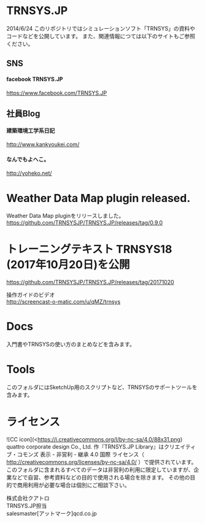 TRNSYS.JP
=========
2014/6/24
このリポジトリではシミュレーションソフト「TRNSYS」の資料やコードなどを公開しています。
また、関連情報につては以下のサイトもご参照ください。

## SNS ##
#### facebook TRNSYS.JP ####
https://www.facebook.com/TRNSYS.JP

## 社員Blog ##

#### 建築環境工学系日記 ####  
http://www.kankyoukei.com/

#### なんでもよへこ。 ####  
http://yoheko.net/

Weather Data Map plugin released.
=========
Weather Data Map pluginをリリースしました。
https://github.com/TRNSYSJP/TRNSYS.JP/releases/tag/0.9.0

トレーニングテキスト TRNSYS18 (2017年10月20日)を公開
=========
https://github.com/TRNSYSJP/TRNSYS.JP/releases/tag/20171020

操作ガイドのビデオ  
http://screencast-o-matic.com/u/qMZ/trnsys

Docs
=========
入門書やTRNSYSの使い方のまとめなどを含みます。

Tools
=========
このフォルダにはSketchUp用のスクリプトなど、TRNSYSのサポートツールを含みます。


ライセンス
=========
![CC icon](<https://i.creativecommons.org/l/by-nc-sa/4.0/88x31.png)  
quattro corporate design Co., Ltd. 作『TRNSYS.JP Library』はクリエイティブ・コモンズ 表示 - 非営利 - 継承 4.0 国際 ライセンス（ http://creativecommons.org/licenses/by-nc-sa/4.0/ ）で提供されています。   
このフォルダに含まれるすべてのデータは非営利の利用に限定していますが、企業などで自習、参考資料などの目的で使用される場合を除きます。 その他の目的で商用利用が必要な場合は個別にご相談下さい。

株式会社クアトロ  
TRNSYS.JP担当  
salesmaster[アットマーク]qcd.co.jp
